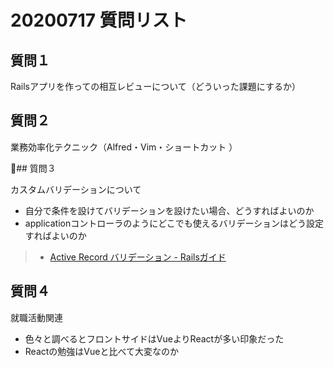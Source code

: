 # 20200717 質問リスト

## 質問１

Railsアプリを作っての相互レビューについて（どういった課題にするか）

## 質問２

業務効率化テクニック（Alfred・Vim・ショートカット ）

## 質問３

カスタムバリデーションについて

- 自分で条件を設けてバリデーションを設けたい場合、どうすればよいのか
- applicationコントローラのようにどこでも使えるバリデーションはどう設定すればよいのか

> - [Active Record バリデーション \- Railsガイド](https://railsguides.jp/active_record_validations.html#%E3%82%AB%E3%82%B9%E3%82%BF%E3%83%A0%E3%83%A1%E3%82%BD%E3%83%83%E3%83%89)

## 質問４

就職活動関連

- 色々と調べるとフロントサイドはVueよりReactが多い印象だった
- Reactの勉強はVueと比べて大変なのか
